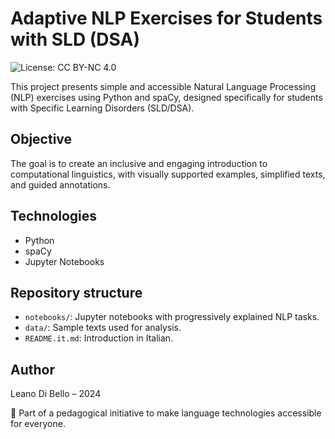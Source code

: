 # Adaptive NLP Exercises for Students with SLD (DSA)
![License: CC BY-NC 4.0](https://img.shields.io/badge/License-CC%20BY--NC%204.0-lightgrey.svg)


This project presents simple and accessible Natural Language Processing (NLP) exercises using Python and spaCy, designed specifically for students with Specific Learning Disorders (SLD/DSA).

## Objective
The goal is to create an inclusive and engaging introduction to computational linguistics, with visually supported examples, simplified texts, and guided annotations.

## Technologies
- Python
- spaCy
- Jupyter Notebooks

## Repository structure
- `notebooks/`: Jupyter notebooks with progressively explained NLP tasks.
- `data/`: Sample texts used for analysis.
- `README.it.md`: Introduction in Italian.

## Author
Leano Di Bello – 2024

🔗 Part of a pedagogical initiative to make language technologies accessible for everyone.
